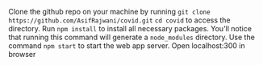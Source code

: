 Clone the github repo on your machine by running `git clone https://github.com/AsifRajwani/covid.git` 
`cd covid` to access the directory.
Run `npm install` to install all necessary packages. You'll notice that running this command will generate a `node_modules` directory. 
Use the command `npm start` to start the web app server.
Open localhost:300 in browser